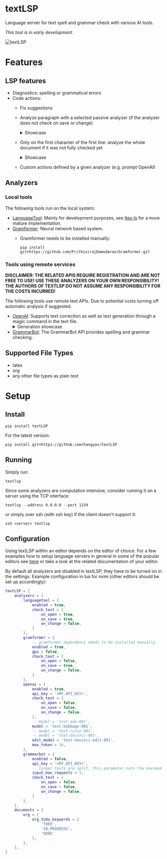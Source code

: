 # textLSP
Language server for text spell and grammar check with various AI tools.

_This tool is in early development._

![textLSP](https://user-images.githubusercontent.com/414596/219856412-8095caa5-9ce6-49fe-9713-78d234837ac4.png)

# Features

## LSP features

* Diagnostics: spelling or grammatical errors
* Code actions:
    * Fix suggestions
    * Analyze paragraph with a selected passive analyzer (if the analyzer does not check on save or change)
        <details><summary>Showcase</summary>
           <img src="https://user-images.githubusercontent.com/414596/219856438-0810eb43-929c-4bc3-811e-2ab53a5b2ae3.gif" height=80% width=80%/>
        </details>
    * Only on the first character of the first line: analyze the whole document if it was not fully checked yet
        <details><summary>Showcase</summary>
           <img src="https://user-images.githubusercontent.com/414596/219856461-406c1e8f-ef71-4b6d-9270-6955320bd6aa.gif" height=80% width=80%/>
        </details>

    * Custom actions defined by a given analyzer (e.g. prompt OpenAI)

## Analyzers

### Local tools

The following tools run on the local system:

* [LanguageTool](https://languagetool.org): Mainly for development purposes, see [ltex-ls](https://github.com/valentjn/ltex-ls) for a more mature implementation.
* [Gramformer](https://github.com/PrithivirajDamodaran/Gramformer): Neural network based system.
    * Gramformer needs to be installed manually:
      
      ```pip install git+https://github.com/PrithivirajDamodaran/Gramformer.git```

### Tools using remote services

**DISCLAIMER: THE RELATED APIS REQUIRE REGISTRATION AND ARE NOT FREE TO USE! USE THESE ANALYZERS ON YOUR OWN RESPONSIBILITY! THE AUTHORS OF TEXTLSP DO NOT ASSUME ANY RESPONSIBILITY FOR THE COSTS INCURRED!**

The following tools use remote text APIs.
Due to potential costs turning off automatic analysis if suggested.

* [OpenAI](https://openai.com/api): Supports text correction as well as text generation through a magic command in the text file.
    <details><summary>Generation showcase</summary>
        <img src="https://user-images.githubusercontent.com/414596/219856479-b85b5c2d-6158-44be-9063-12254b76e39c.gif" height=80% width=80%/>
    </details>
* [GrammarBot](https://rapidapi.com/grammarbot/api/grammarbot): The GrammarBot API provides spelling and grammar checking.

## Supported File Types

* latex
* org
* any other file types as plain text

# Setup

## Install
```
pip install textLSP
```

For the latest version:
```
pip install git+https://github.com/hangyav/textLSP
```

## Running
Simply run:
```
textlsp
```

Since some analyzers are computation intensive, consider running it on a server using the TCP interface:
```
textlsp --address 0.0.0.0 --port 1234
```
or simply over ssh (with ssh key) if the client doesn't support it:
```
ssh <server> textlsp
```

## Configuration

Using textLSP within an editor depends on the editor of choice.
For a few examples how to setup language servers in general in some of the popular editors see [here](https://github.com/openlawlibrary/pygls/tree/master/examples/hello-world#editor-configurations) or take a look at the related documentation of your editor.

By default all analyzers are disabled in textLSP, they have to be turned on in the settings.
Example configuration in lua for nvim (other editors should be set up accordingly):

```lua
textLSP = {
    analysers = {
        languagetool = {
            enabled = true,
            check_text = {
                on_open = true,
                on_save = true,
                on_change = false,
            }
        },
        gramformer = {
            -- gramformer dependency needs to be installed manually
            enabled = true,
            gpu = false,
            check_text = {
                on_open = false,
                on_save = true,
                on_change = false,
            }
        },
        openai = {
            enabled = true,
            api_key = '<MY_API_KEY>',
            check_text = {
                on_open = false,
                on_save = false,
                on_change = false,
            },
            -- model = 'text-ada-001',
            model = 'text-babbage-001',
            -- model = 'text-curie-001',
            -- model = 'text-davinci-003',
            edit_model = 'text-davinci-edit-001',
            max_token = 16,
        },
        grammarbot = {
            enabled = false,
            api_key = '<MY_API_KEY>',
            -- longer texts are split, this parameter sets the maximum number of splits per analysis
            input_max_requests = 1,
            check_text = {
                on_open = false,
                on_save = false,
                on_change = false,
            }
        },
    },
    documents = {
        org = {
            org_todo_keywords = {
                'TODO',
                'IN_PROGRESS',
                'DONE'
            },
        },
    },
}
```
